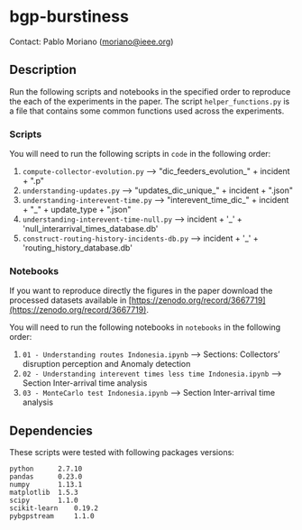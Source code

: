 # bgp-burstiness

Contact: Pablo Moriano (moriano@ieee.org)

## Description

Run the following scripts and notebooks in the specified order to reproduce the each of the experiments in the paper. The script `helper_functions.py` is a file that contains some common functions used across the experiments.

### Scripts

You will need to run the following scripts in `code` in the following order:

1. `compute-collector-evolution.py` --> "dic_feeders_evolution_" + incident + ".p"
2. `understanding-updates.py` --> "updates_dic_unique_" + incident +  ".json"
3. `understanding-interevent-time.py` --> "interevent_time_dic_" + incident + "_" + update_type + ".json"
4. `understanding-interevent-time-null.py` --> incident + '_' + 'null_interarrival_times_database.db'
5. `construct-routing-history-incidents-db.py` --> incident + '_' + 'routing_history_database.db'

### Notebooks

If you want to reproduce directly the figures in the paper download the processed datasets available in [https://zenodo.org/record/3667719](https://zenodo.org/record/3667719).  

You will need to run the following notebooks in `notebooks` in the following order:

1. `01 - Understanding routes Indonesia.ipynb` --> Sections: Collectors’ disruption perception and Anomaly detection 
2. `02 - Understanding interevent times less time Indonesia.ipynb` --> Section Inter-arrival time analysis
3. `03 - MonteCarlo test Indonesia.ipynb` --> Section Inter-arrival time analysis


## Dependencies

These scripts were tested with following packages versions:

	python		2.7.10
	pandas		0.23.0
	numpy		1.13.1
	matplotlib	1.5.3
	scipy		1.1.0
	scikit-learn	0.19.2	
	pybgpstream     1.1.0   
	
